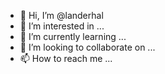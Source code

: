 - 👋 Hi, I’m @landerhal
- 👀 I’m interested in ...
- 🌱 I’m currently learning ...
- 💞️ I’m looking to collaborate on ...
- 📫 How to reach me ...

<!---
landerhal/landerhal is a ✨ special ✨ repository because its `README.md` (this file) appears on your GitHub profile.
You can click the Preview link to take a look at your changes.
--->
